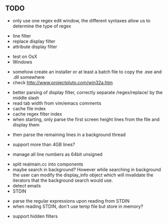 TODO
----

- only use one regex edit window, the different syntaxes allow us to determine the type of regex
 * line filter
 * replace display filter
 * attribute display filter

- test on OsX
- Windows
 + somehow create an installer or at least a batch file to copy the .exe and .dll somewhere
 + check http://www.projectpluto.com/win32a.htm
- better parsing of display filter, correctly separate /regex/replace/ by the middle slash
- read tab width from vim/emacs comments
- cache file index
- cache regex filter index
- when starting, only parse the first screen height lines from the file and display them
 + then parse the remaining lines in a background thread
- support more than 4GB lines?
 + manage all line numbers as 64bit unsigned
- split realmain.cc into components
- maybe search in background? However while searching in background the user can modify the display_info object which will invalidate the iterators that the background search would use.
- detect emails
- STDIN
 + parse the regular expressions upon reading from STDIN
 + when reading STDIN, don't use temp file but store in memory?
- support hidden filters
